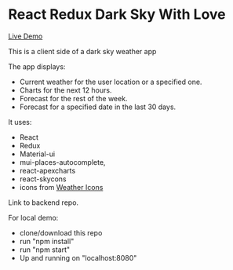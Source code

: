 # React Redux Dark Sky With Love

[Live Demo](https://5c6418b1df7c8d018be06862--darkskymadewithlove.netlify.com/)


This is a client side of a dark sky weather app

The app displays:

-   Current weather for the user location or a specified one.
-   Charts for the next 12 hours.
-   Forecast for the rest of the week.
-   Forecast for a specified date in the last 30 days.

It uses:

-   React
-   Redux
-   Material-ui
-   mui-places-autocomplete,
-   react-apexcharts
-   react-skycons
-   icons from [Weather Icons](http://weathericons.io)

Link to backend repo.

For local demo:

-   clone/download this repo
-   run "npm install"
-   run "npm start"
-   Up and running on "localhost:8080"

